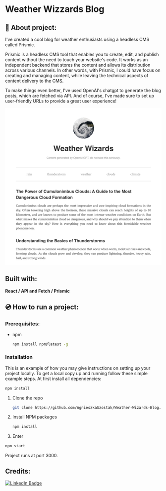 
#  Weather Wizzards Blog    

## :small_orange_diamond: About project:
I've created a cool blog for weather enthusiasts using a headless CMS called Prismic. 

Prismic is a headless CMS tool that enables you to create, edit, and publish content without the need to touch your website's code. It works as an independent backend that stores the content and allows its distribution across various channels. In other words, with Prismic, I could have focus on creating and managing content, while leaving the technical aspects of content delivery to the CMS.

To make things even better, I've used OpenAI's chatgpt to generate the blog posts, which are fetched via API. And of course, I've made sure to set up user-friendly URLs to provide a great user experience!


<img src="./public/MainPage.png" alt="">

 
## Built with:


**React / API and Fetch / Prismic** 
 
## :cd: How to run a project:

### Prerequisites:

* npm 

  ```sh
  npm install npm@latest -g
  ```

### Installation
This is an example of how you may give instructions on setting up your project locally.
To get a local copy up and running follow these simple example steps.
At first install all dependencies:
```sh
npm install
```


1. Clone the repo
   ```sh
   git clone https://github.com/AgnieszkaSzostak/Weather-Wizards-Blog.git
   ```
2. Install NPM packages
   ```sh
   npm install
   ```
4.  Enter
   ```sh
   npm start
   ```

 
 Project runs at port 3000.


## Credits:
[![LinkedIn Badge](https://img.shields.io/badge/LinkedIn-0077B5?style=for-the-badge&logo=linkedin&logoColor=white)](https://www.linkedin.com/in/agnieszkaszostak/)
